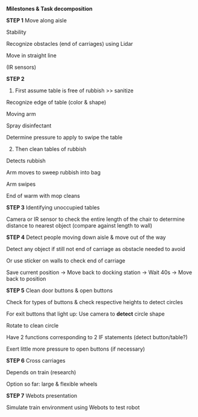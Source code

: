 **Milestones & Task decomposition**

**STEP 1** Move along aisle

Stability

Recognize obstacles (end of carriages) using Lidar

Move in straight line

(IR sensors)

**STEP 2**
1. First assume table is free of rubbish >> sanitize

Recognize edge of table (color & shape)

Moving arm

Spray disinfectant

Determine pressure to apply to swipe the table

2. Then clean tables of rubbish

Detects rubbish

Arm moves to sweep rubbish into bag

Arm swipes

End of warm with mop cleans

**STEP 3** Identifying unoccupied tables

Camera or IR sensor to check the entire length of the chair to determine distance to nearest object (compare against length to wall)

**STEP 4** Detect people moving down aisle & move out of the way

Detect any object if still not end of carriage as obstacle needed to avoid

Or use sticker on walls to check end of carriage

Save current position -> Move back to docking station -> Wait 40s -> Move back to position


**STEP 5** Clean door buttons & open buttons

Check for types of buttons & check respective heights to detect circles

For exit buttons that light up: Use camera to **detect** circle shape

Rotate to clean circle

Have 2 functions corresponding to 2 IF statements (detect button/table?)

Exert little more pressure to open buttons (if necessary)

**STEP 6** Cross carriages

Depends on train (research)

Option so far: large & flexible wheels

**STEP 7** Webots presentation

Simulate train environment using Webots to test robot
